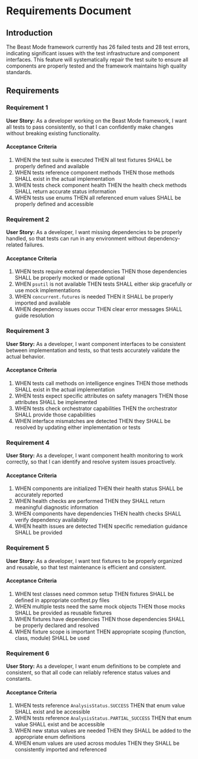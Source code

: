 # Requirements Document

## Introduction

The Beast Mode framework currently has 26 failed tests and 28 test errors, indicating significant issues with the test infrastructure and component interfaces. This feature will systematically repair the test suite to ensure all components are properly tested and the framework maintains high quality standards.

## Requirements

### Requirement 1

**User Story:** As a developer working on the Beast Mode framework, I want all tests to pass consistently, so that I can confidently make changes without breaking existing functionality.

#### Acceptance Criteria

1. WHEN the test suite is executed THEN all test fixtures SHALL be properly defined and available
2. WHEN tests reference component methods THEN those methods SHALL exist in the actual implementation
3. WHEN tests check component health THEN the health check methods SHALL return accurate status information
4. WHEN tests use enums THEN all referenced enum values SHALL be properly defined and accessible

### Requirement 2

**User Story:** As a developer, I want missing dependencies to be properly handled, so that tests can run in any environment without dependency-related failures.

#### Acceptance Criteria

1. WHEN tests require external dependencies THEN those dependencies SHALL be properly mocked or made optional
2. WHEN `psutil` is not available THEN tests SHALL either skip gracefully or use mock implementations
3. WHEN `concurrent.futures` is needed THEN it SHALL be properly imported and available
4. WHEN dependency issues occur THEN clear error messages SHALL guide resolution

### Requirement 3

**User Story:** As a developer, I want component interfaces to be consistent between implementation and tests, so that tests accurately validate the actual behavior.

#### Acceptance Criteria

1. WHEN tests call methods on intelligence engines THEN those methods SHALL exist in the actual implementation
2. WHEN tests expect specific attributes on safety managers THEN those attributes SHALL be implemented
3. WHEN tests check orchestrator capabilities THEN the orchestrator SHALL provide those capabilities
4. WHEN interface mismatches are detected THEN they SHALL be resolved by updating either implementation or tests

### Requirement 4

**User Story:** As a developer, I want component health monitoring to work correctly, so that I can identify and resolve system issues proactively.

#### Acceptance Criteria

1. WHEN components are initialized THEN their health status SHALL be accurately reported
2. WHEN health checks are performed THEN they SHALL return meaningful diagnostic information
3. WHEN components have dependencies THEN health checks SHALL verify dependency availability
4. WHEN health issues are detected THEN specific remediation guidance SHALL be provided

### Requirement 5

**User Story:** As a developer, I want test fixtures to be properly organized and reusable, so that test maintenance is efficient and consistent.

#### Acceptance Criteria

1. WHEN test classes need common setup THEN fixtures SHALL be defined in appropriate conftest.py files
2. WHEN multiple tests need the same mock objects THEN those mocks SHALL be provided as reusable fixtures
3. WHEN fixtures have dependencies THEN those dependencies SHALL be properly declared and resolved
4. WHEN fixture scope is important THEN appropriate scoping (function, class, module) SHALL be used

### Requirement 6

**User Story:** As a developer, I want enum definitions to be complete and consistent, so that all code can reliably reference status values and constants.

#### Acceptance Criteria

1. WHEN tests reference `AnalysisStatus.SUCCESS` THEN that enum value SHALL exist and be accessible
2. WHEN tests reference `AnalysisStatus.PARTIAL_SUCCESS` THEN that enum value SHALL exist and be accessible
3. WHEN new status values are needed THEN they SHALL be added to the appropriate enum definitions
4. WHEN enum values are used across modules THEN they SHALL be consistently imported and referenced